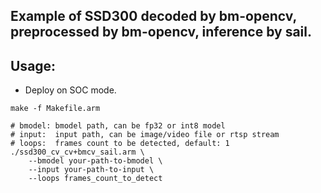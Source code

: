 ## Example of SSD300 decoded by bm-opencv, preprocessed by bm-opencv, inference by sail.

## Usage:

* Deploy on SOC mode.

```shell
make -f Makefile.arm

# bmodel: bmodel path, can be fp32 or int8 model
# input:  input path, can be image/video file or rtsp stream
# loops:  frames count to be detected, default: 1
./ssd300_cv_cv+bmcv_sail.arm \
    --bmodel your-path-to-bmodel \
    --input your-path-to-input \
    --loops frames_count_to_detect
```
